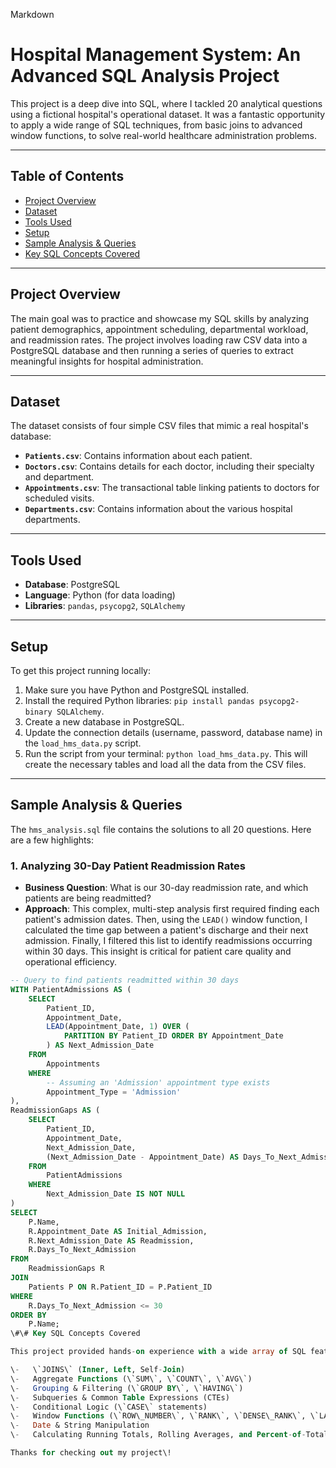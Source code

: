 Markdown

# Hospital Management System: An Advanced SQL Analysis Project

This project is a deep dive into SQL, where I tackled 20 analytical questions using a fictional hospital's operational dataset. It was a fantastic opportunity to apply a wide range of SQL techniques, from basic joins to advanced window functions, to solve real-world healthcare administration problems.

***

## Table of Contents
- [Project Overview](#project-overview)
- [Dataset](#dataset)
- [Tools Used](#tools-used)
- [Setup](#setup)
- [Sample Analysis & Queries](#sample-analysis--queries)
- [Key SQL Concepts Covered](#key-sql-concepts-covered)

***

## Project Overview

The main goal was to practice and showcase my SQL skills by analyzing patient demographics, appointment scheduling, departmental workload, and readmission rates. The project involves loading raw CSV data into a PostgreSQL database and then running a series of queries to extract meaningful insights for hospital administration.

***

## Dataset

The dataset consists of four simple CSV files that mimic a real hospital's database:

- **`Patients.csv`**: Contains information about each patient.
- **`Doctors.csv`**: Contains details for each doctor, including their specialty and department.
- **`Appointments.csv`**: The transactional table linking patients to doctors for scheduled visits.
- **`Departments.csv`**: Contains information about the various hospital departments.

***

## Tools Used

- **Database**: PostgreSQL
- **Language**: Python (for data loading)
- **Libraries**: `pandas`, `psycopg2`, `SQLAlchemy`

***

## Setup

To get this project running locally:

1.  Make sure you have Python and PostgreSQL installed.
2.  Install the required Python libraries: `pip install pandas psycopg2-binary SQLAlchemy`.
3.  Create a new database in PostgreSQL.
4.  Update the connection details (username, password, database name) in the `load_hms_data.py` script.
5.  Run the script from your terminal: `python load_hms_data.py`. This will create the necessary tables and load all the data from the CSV files.

***

## Sample Analysis & Queries

The `hms_analysis.sql` file contains the solutions to all 20 questions. Here are a few highlights:

### 1. Analyzing 30-Day Patient Readmission Rates

-   **Business Question**: What is our 30-day readmission rate, and which patients are being readmitted?
-   **Approach**: This complex, multi-step analysis first required finding each patient's admission dates. Then, using the `LEAD()` window function, I calculated the time gap between a patient's discharge and their next admission. Finally, I filtered this list to identify readmissions occurring within 30 days. This insight is critical for patient care quality and operational efficiency.

```sql
-- Query to find patients readmitted within 30 days
WITH PatientAdmissions AS (
    SELECT
        Patient_ID,
        Appointment_Date,
        LEAD(Appointment_Date, 1) OVER (
            PARTITION BY Patient_ID ORDER BY Appointment_Date
        ) AS Next_Admission_Date
    FROM
        Appointments
    WHERE
        -- Assuming an 'Admission' appointment type exists
        Appointment_Type = 'Admission'
),
ReadmissionGaps AS (
    SELECT
        Patient_ID,
        Appointment_Date,
        Next_Admission_Date,
        (Next_Admission_Date - Appointment_Date) AS Days_To_Next_Admission
    FROM
        PatientAdmissions
    WHERE
        Next_Admission_Date IS NOT NULL
)
SELECT
    P.Name,
    R.Appointment_Date AS Initial_Admission,
    R.Next_Admission_Date AS Readmission,
    R.Days_To_Next_Admission
FROM
    ReadmissionGaps R
JOIN
    Patients P ON R.Patient_ID = P.Patient_ID
WHERE
    R.Days_To_Next_Admission <= 30
ORDER BY
    P.Name;
\#\# Key SQL Concepts Covered

This project provided hands-on experience with a wide array of SQL features, including:

\-   \`JOINS\` (Inner, Left, Self-Join)  
\-   Aggregate Functions (\`SUM\`, \`COUNT\`, \`AVG\`)  
\-   Grouping & Filtering (\`GROUP BY\`, \`HAVING\`)  
\-   Subqueries & Common Table Expressions (CTEs)  
\-   Conditional Logic (\`CASE\` statements)  
\-   Window Functions (\`ROW\_NUMBER\`, \`RANK\`, \`DENSE\_RANK\`, \`LAG\`, \`NTILE\`, \`FIRST\_VALUE\`)  
\-   Date & String Manipulation  
\-   Calculating Running Totals, Rolling Averages, and Percent-of-Total

Thanks for checking out my project\!
